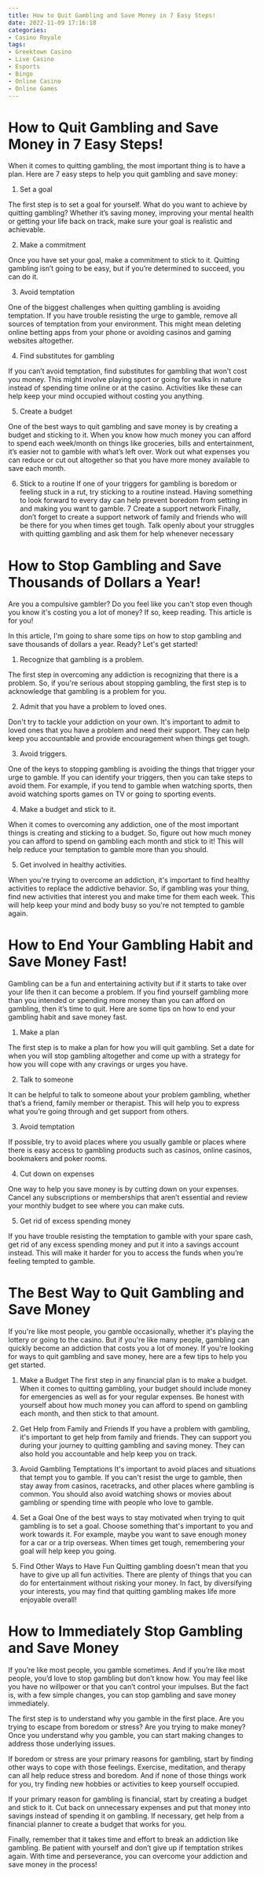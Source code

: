 ```yaml
---
title: How to Quit Gambling and Save Money in 7 Easy Steps!
date: 2022-11-09 17:16:18
categories:
- Casino Royale
tags:
- Greektown Casino
- Live Casino
- Esports
- Bingo
- Online Casino
- Online Games
---
```



#  How to Quit Gambling and Save Money in 7 Easy Steps!

When it comes to quitting gambling, the most important thing is to have a plan. Here are 7 easy steps to help you quit gambling and save money:

1. Set a goal

The first step is to set a goal for yourself. What do you want to achieve by quitting gambling? Whether it’s saving money, improving your mental health or getting your life back on track, make sure your goal is realistic and achievable.

2. Make a commitment

Once you have set your goal, make a commitment to stick to it. Quitting gambling isn’t going to be easy, but if you’re determined to succeed, you can do it.

3. Avoid temptation

One of the biggest challenges when quitting gambling is avoiding temptation. If you have trouble resisting the urge to gamble, remove all sources of temptation from your environment. This might mean deleting online betting apps from your phone or avoiding casinos and gaming websites altogether.

4. Find substitutes for gambling

If you can’t avoid temptation, find substitutes for gambling that won’t cost you money. This might involve playing sport or going for walks in nature instead of spending time online or at the casino. Activities like these can help keep your mind occupied without costing you anything.

5. Create a budget

One of the best ways to quit gambling and save money is by creating a budget and sticking to it. When you know how much money you can afford to spend each week/month on things like groceries, bills and entertainment, it’s easier not to gamble with what’s left over. Work out what expenses you can reduce or cut out altogether so that you have more money available to save each month.


6. Stick to a routine
If one of your triggers for gambling is boredom or feeling stuck in a rut, try sticking to a routine instead. Having something to look forward to every day can help prevent boredom from setting in and making you want to gamble. 7 Create a support network Finally, don’t forget to create a support network of family and friends who will be there for you when times get tough. Talk openly about your struggles with quitting gambling and ask them for help whenever necessary

#  How to Stop Gambling and Save Thousands of Dollars a Year!

Are you a compulsive gambler? Do you feel like you can't stop even though you know it's costing you a lot of money? If so, keep reading. This article is for you!

In this article, I'm going to share some tips on how to stop gambling and save thousands of dollars a year. Ready? Let's get started!

1. Recognize that gambling is a problem.

The first step in overcoming any addiction is recognizing that there is a problem. So, if you're serious about stopping gambling, the first step is to acknowledge that gambling is a problem for you.

2. Admit that you have a problem to loved ones.

Don't try to tackle your addiction on your own. It's important to admit to loved ones that you have a problem and need their support. They can help keep you accountable and provide encouragement when things get tough.

3. Avoid triggers.

One of the keys to stopping gambling is avoiding the things that trigger your urge to gamble. If you can identify your triggers, then you can take steps to avoid them. For example, if you tend to gamble when watching sports, then avoid watching sports games on TV or going to sporting events.

4. Make a budget and stick to it.

When it comes to overcoming any addiction, one of the most important things is creating and sticking to a budget. So, figure out how much money you can afford to spend on gambling each month and stick to it! This will help reduce your temptation to gamble more than you should.

5. Get involved in healthy activities.

When you're trying to overcome an addiction, it's important to find healthy activities to replace the addictive behavior. So, if gambling was your thing, find new activities that interest you and make time for them each week. This will help keep your mind and body busy so you're not tempted to gamble again.

#  How to End Your Gambling Habit and Save Money Fast!

Gambling can be a fun and entertaining activity but if it starts to take over your life then it can become a problem. If you find yourself gambling more than you intended or spending more money than you can afford on gambling, then it’s time to quit. Here are some tips on how to end your gambling habit and save money fast.

1. Make a plan

The first step is to make a plan for how you will quit gambling. Set a date for when you will stop gambling altogether and come up with a strategy for how you will cope with any cravings or urges you have.

2. Talk to someone

It can be helpful to talk to someone about your problem gambling, whether that’s a friend, family member or therapist. This will help you to express what you’re going through and get support from others.

3. Avoid temptation

If possible, try to avoid places where you usually gamble or places where there is easy access to gambling products such as casinos, online casinos, bookmakers and poker rooms.

4. Cut down on expenses

One way to help you save money is by cutting down on your expenses. Cancel any subscriptions or memberships that aren’t essential and review your monthly budget to see where you can make cuts.

5. Get rid of excess spending money

If you have trouble resisting the temptation to gamble with your spare cash, get rid of any excess spending money and put it into a savings account instead. This will make it harder for you to access the funds when you’re feeling tempted to gamble.

#  The Best Way to Quit Gambling and Save Money 

If you're like most people, you gamble occasionally, whether it's playing the lottery or going to the casino. But if you're like many people, gambling can quickly become an addiction that costs you a lot of money. If you're looking for ways to quit gambling and save money, here are a few tips to help you get started.

1. Make a Budget
The first step in any financial plan is to make a budget. When it comes to quitting gambling, your budget should include money for emergencies as well as for your regular expenses. Be honest with yourself about how much money you can afford to spend on gambling each month, and then stick to that amount.

2. Get Help from Family and Friends
If you have a problem with gambling, it's important to get help from family and friends. They can support you during your journey to quitting gambling and saving money. They can also hold you accountable and help keep you on track.

3. Avoid Gambling Temptations 
It's important to avoid places and situations that tempt you to gamble. If you can't resist the urge to gamble, then stay away from casinos, racetracks, and other places where gambling is common. You should also avoid watching shows or movies about gambling or spending time with people who love to gamble.

4. Set a Goal 
One of the best ways to stay motivated when trying to quit gambling is to set a goal. Choose something that's important to you and work towards it. For example, maybe you want to save enough money for a car or a trip overseas. When times get tough, remembering your goal will help keep you going.

5. Find Other Ways to Have Fun 
Quitting gambling doesn't mean that you have to give up all fun activities. There are plenty of things that you can do for entertainment without risking your money. In fact, by diversifying your interests, you may find that quitting gambling makes life more enjoyable overall!

#  How to Immediately Stop Gambling and Save Money

If you’re like most people, you gamble sometimes. And if you’re like most people, you’d love to stop gambling but don’t know how. You may feel like you have no willpower or that you can’t control your impulses. But the fact is, with a few simple changes, you can stop gambling and save money immediately.

The first step is to understand why you gamble in the first place. Are you trying to escape from boredom or stress? Are you trying to make money? Once you understand why you gamble, you can start making changes to address those underlying issues.

If boredom or stress are your primary reasons for gambling, start by finding other ways to cope with those feelings. Exercise, meditation, and therapy can all help reduce stress and boredom. And if none of those things work for you, try finding new hobbies or activities to keep yourself occupied.

If your primary reason for gambling is financial, start by creating a budget and stick to it. Cut back on unnecessary expenses and put that money into savings instead of spending it on gambling. If necessary, get help from a financial planner to create a budget that works for you.

Finally, remember that it takes time and effort to break an addiction like gambling. Be patient with yourself and don’t give up if temptation strikes again. With time and perseverance, you can overcome your addiction and save money in the process!